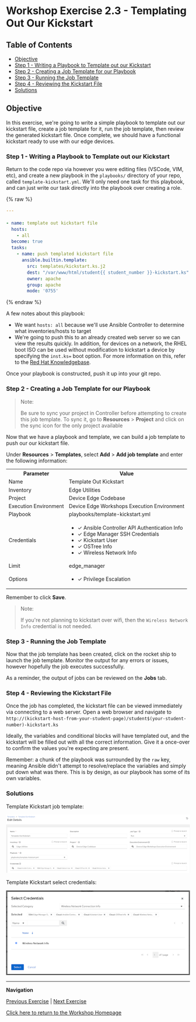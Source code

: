 # Workshop Exercise 2.3 - Templating Out Our Kickstart

## Table of Contents

* [Objective](#objective)
* [Step 1 - Writing a Playbook to Template out our Kickstart](#step-1---writing-a-playbook-to-template-out-our-kickstart)
* [Step 2 - Creating a Job Template for our Playbook](#step-2---creating-a-job-template-for-our-playbook)
* [Step 3 - Running the Job Template](#step-3---running-the-job-template)
* [Step 4 - Reviewing the Kickstart File](#step-4---reviewing-the-kickstart-file)
* [Solutions](#solutions)

## Objective

In this exercise, we're going to write a simple playbook to template out our kickstart file, create a job template for it, run the job template, then review the generated kickstart file. Once complete, we should have a functional kickstart ready to use with our edge devices.

### Step 1 - Writing a Playbook to Template out our Kickstart

Return to the code repo via however you were editing files (VSCode, VIM, etc), and create a new playbook in the `playbooks/` directory of your repo, called `template-kickstart.yml`. We'll only need one task for this playbook, and can just write our task directly into the playbook over creating a role.

{% raw %}
```yaml
---

- name: template out kickstart file
  hosts:
    - all
  become: true
  tasks:
    - name: push templated kickstart file
      ansible.builtin.template:
        src: templates/kickstart.ks.j2
        dest: "/var/www/html/student{{ student_number }}-kickstart.ks"
        owner: apache
        group: apache
        mode: '0755'
```
{% endraw %}

A few notes about this playbook:
- We want `hosts: all` because we'll use Ansible Controller to determine what inventories/hosts to target
- We're going to push this to an already created web server so we can view the results quickly. In addition, for devices on a network, the RHEL boot ISO can be used without modification to kickstart a device by specifying the `inst.ks=` boot option. For more information on this, refer to the [Red Hat Knowledgebase](https://access.redhat.com/documentation/en-us/red_hat_enterprise_linux/8/html/performing_an_advanced_rhel_8_installation/starting-kickstart-installations_installing-rhel-as-an-experienced-user).

Once your playbook is constructed, push it up into your git repo.

### Step 2 - Creating a Job Template for our Playbook

> Note:
>
> Be sure to sync your project in Controller before attempting to create this job template.
> To sync it, go to **Resources** > **Project** and click on the sync icon for the only project available

Now that we have a playbook and template, we can build a job template to push our our kickstart file.

Under **Resources** > **Templates**, select **Add** > **Add job template** and enter the following information:

<table>
  <tr>
    <th>Parameter</th>
    <th>Value</th>
  </tr>
  <tr>
    <td>Name</td>
    <td>Template Out Kickstart</td>
  </tr>
  <tr>
    <td>Inventory</td>
    <td>Edge Utilities</td>
  </tr>
  <tr>
    <td>Project</td>
    <td>Device Edge Codebase</td>
  </tr>
  <tr>
    <td>Execution Environment</td>
    <td>Device Edge Workshops Execution Environment</td>
  </tr>
  <tr>
    <td>Playbook</td>
    <td>playbooks/template-kickstart.yml</td>
  </tr>
  <tr>
    <td>Credentials</td>
    <td><ul><li>✓ Ansible Controller API Authentication Info</li><li>✓ Edge Manager SSH Credentials</li><li>✓ Kickstart User</li><li>✓ OSTree Info</li><li>✓ Wireless Network Info</li></ul></td>
  </tr>
  <tr>
    <td>Limit</td>
    <td>edge_manager</td>
  </tr>
   <tr>
    <td>Options</td>
    <td><ul><li>✓ Privilege Escalation</li></ul></td>
  </tr> 
</table>

Remember to click **Save**.

> Note:
>
> If you're not planning to kickstart over wifi, then the `Wireless Network Info` credential is not needed.

### Step 3 - Running the Job Template

Now that the job template has been created, click on the rocket ship to launch the job template. Monitor the output for any errors or issues, however hopefully the job executes successfully.

As a reminder, the output of jobs can be reviewed on the **Jobs** tab.

### Step 4 - Reviewing the Kickstart File

Once the job has completed, the kickstart file can be viewed immediately via connecting to a web server. Open a web browser and navigate to `http://(kickstart-host-from-your-student-page)/student$(your-student-number)-kickstart.ks`

Ideally, the variables and conditional blocks will have templated out, and the kickstart will be filled out with all the correct information. Give it a once-over to confirm the values you're expecting are present.

Remember: a chunk of the playbook was surrounded by the `raw` key, meaning Ansible didn't attempt to resolve/replace the variables and simply put down what was there. This is by design, as our playbook has some of its own variables.

### Solutions

Template Kickstart job template:

![Template Kickstart Job Template](../images/template-kickstart-job-template.png)

Template Kickstart select credentials:

![Template Kickstart Select Credentials](../images/template-kickstart-select-credentials.png)

---
**Navigation**

[Previous Exercise](../2.2-kickstart-creds) | [Next Exercise](../2.4-build-iso)

[Click here to return to the Workshop Homepage](../README.md)
